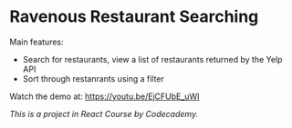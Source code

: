 # Ravenous Restaurant Searching

Main features:
- Search for restaurants, view a list of restaurants returned by the Yelp API
- Sort through restanrants using a filter

Watch the demo at: https://youtu.be/EjCFUbE_uWI

*This is a project in React Course by Codecademy.*

